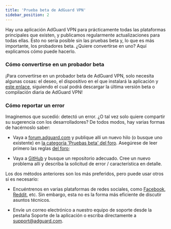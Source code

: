 ```yaml
---
title: 'Prueba beta de AdGuard VPN'
sidebar_position: 2
---
```


Hay una aplicación AdGuard VPN para prácticamente todas las plataformas principales que existen, y publicamos regularmente actualizaciones para todas ellas. Esto no sería posible sin las pruebas beta y, lo que es más importante, los probadores beta. ¿Quiere convertirse en uno? Aquí explicamos cómo puede hacerlo.

### Cómo convertirse en un probador beta

¡Para convertirse en un probador beta de AdGuard VPN, solo necesita algunas cosas: el deseo, el dispositivo en el que instalará la aplicación y [este enlace](https://adguard-vpn.com/en/beta.html), siguiendo el cual podrá descargar la última versión beta o compilación diaria de AdGuard VPN!

### Cómo reportar un error

Imaginemos que sucedió: detectó un error. ¿O tal vez solo quiere compartir su sugerencia con los desarrolladores? De todos modos, hay varias formas de hacérnoslo saber:

- Vaya a [forum.adguard.com](https://forum.adguard.com) y publique allí un nuevo hilo (o busque uno existente) en [la categoría 'Pruebas beta' del foro](https://forum.adguard.com/index.php?categories/48/). Asegúrese de leer primero las reglas [del foro](https://forum.adguard.com/index.php?threads/14859/);

- Vaya a [GitHub](https://github.com/AdguardTeam/) y busque un repositorio adecuado. Cree un nuevo problema allí y describa la solicitud de error / característica en detalle.

Los dos métodos anteriores son los más preferidos, pero puede usar otros si es necesario:

- Encuéntrenos en varias plataformas de redes sociales, como [Facebook](https://www.facebook.com/AdguardEn/), [Reddit](https://www.reddit.com/r/Adguard/), etc. Sin embargo, esta no es la forma más eficiente de discutir asuntos técnicos.

- Envíe un correo electrónico a nuestro equipo de soporte desde la pestaña Soporte de la aplicación o escriba directamente a [support@adguard.com](mailto:support@adguard.com).
